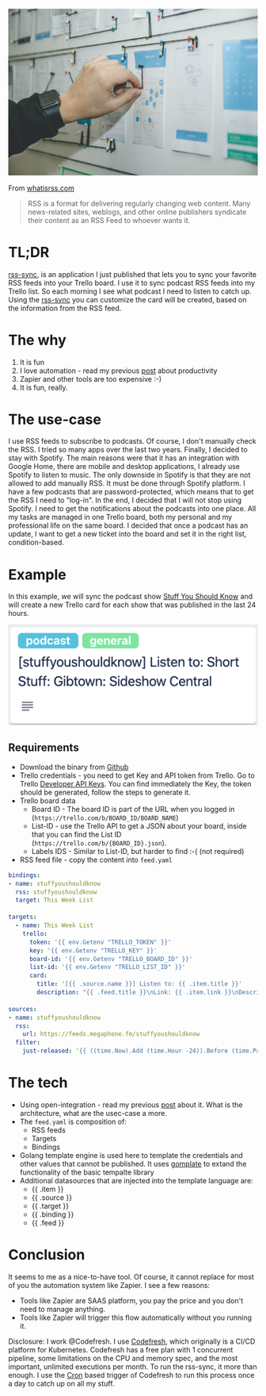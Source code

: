 ![cover](imgs/cover.jpg)

From [whatisrss.com](http://www.whatisrss.com/)
>RSS is a format for delivering regularly changing web content. Many news-related sites, weblogs, and other online publishers syndicate their content as an RSS Feed to whoever wants it.

# TL;DR
[rss-sync](https://github.com/olegsu/rss-sync), is an application I just published that lets you to sync your favorite RSS feeds into your Trello board.
I use it to sync podcast RSS feeds into my Trello list. So each morning I see what podcast I need to listen to catch up. Using the [rss-sync](https://github.com/olegsu/rss-sync) you can customize the card will be created, based on the information from the RSS feed.

# The why
1. It is fun
2. I love automation - read my previous [post](../Continuous-Automation-with-Open-Integration/post.md) about productivity
3. Zapier and other tools are too expensive :-)
4. It is fun, really.

# The use-case
I use RSS feeds to subscribe to podcasts. Of course, I don't manually check the RSS. I tried so many apps over the last two years. Finally, I decided to stay with Spotify. The main reasons were that it has an integration with Google Home, there are mobile and desktop applications, I already use Spotify to listen to music. The only downside in Spotify is that they are not allowed to add manually RSS. It must be done through Spotify platform. I have a few podcasts that are password-protected, which means that to get the RSS I need to "log-in". In the end, I decided that I will not stop using Spotify. I need to get the notifications about the podcasts into one place. All my tasks are managed in one Trello board, both my personal and my professional life on the same board. I decided that once a podcast has an update, I want to get a new ticket into the board and set it in the right list, condition-based.

# Example

In this example, we will sync the podcast show [Stuff You Should Know](https://www.iheart.com/podcast/105-stuff-you-should-know-26940277/) and will create a new Trello card for each show that was published in the last 24 hours.

![example](imgs/example.png)

## Requirements
* Download the binary from [Github](https://github.com/olegsu/rss-sync/releases)
* Trello credentials - you need to get Key and API token from Trello. Go to Trello [Developer API Keys](https://trello.com/app-key). You can find immediately the Key, the token should be generated, follow the steps to generate it.
* Trello board data
    * Board ID - The board ID is part of the URL when you logged in (`https://trello.com/b/BOARD_ID/BOARD_NAME`)
    * List-ID - use the Trello API to get a JSON about your board, inside that you can find the List ID (`https://trello.com/b/{BOARD_ID}.json`). 
    * Labels IDS - Similar to List-ID, but harder to find :-( (not required)
* RSS feed file - copy the content into `feed.yaml`

```yaml
bindings:
- name: stuffyoushouldknow
  rss: stuffyoushouldknow
  target: This Week List

targets:
  - name: This Week List
    trello:
      token: '{{ env.Getenv "TRELLO_TOKEN" }}'
      key: '{{ env.Getenv "TRELLO_KEY" }}'
      board-id: '{{ env.Getenv "TRELLO_BOARD_ID" }}'
      list-id: '{{ env.Getenv "TRELLO_LIST_ID" }}'
      card:
        title: '[{{ .source.name }}] Listen to: {{ .item.title }}'
        description: "{{ .feed.title }}\nLink: {{ .item.link }}\nDescription: {{ .item.description }}"

sources:
- name: stuffyoushouldknow
  rss:
    url: https://feeds.megaphone.fm/stuffyoushouldknow
  filter:
    just-released: '{{ ((time.Now).Add (time.Hour -24)).Before (time.Parse "2006-01-02T15:04:05Z" .item.publishedParsed) }}
```
# The tech

* Using open-integration - read my previous [post](../Continuous-Automation-with-Open-Integration/post.md) about it. What is the architecture, what are the usec-case a more.
* The `feed.yaml` is composition of:   
    * RSS feeds
    * Targets
    * Bindings
* Golang template engine is used here to template the credentials and other values that cannot be published. It uses [gomplate]() to extand the functionality of the basic tempalte library
* Additional datasources that are injected into the template language are:
    * {{ .item }}
    * {{ .source }}
    * {{ .target }}
    * {{ .binding }}
    * {{ .feed }}


# Conclusion
It seems to me as a nice-to-have tool. Of course, it cannot replace for most of you the automation system like Zapier. I see a few reasons:
* Tools like Zapier are SAAS platform, you pay the price and you don't need to manage anything.
* Tools like Zapier will trigger this flow automatically without you running it.

Disclosure: I work @Codefresh.
I use [Codefresh](https://codefresh.io/), which originally is a CI/CD platform for Kubernetes. Codefresh has a free plan with 1 concurrent pipeline, some limitations on the CPU and memory spec, and the most important, unlimited executions per month. To run the rss-sync, it more than enough. I use the [Cron](https://codefresh.io/docs/docs/configure-ci-cd-pipeline/triggers/cron-triggers/) based trigger of Codefresh to run this process once a day to catch up on all my stuff. 